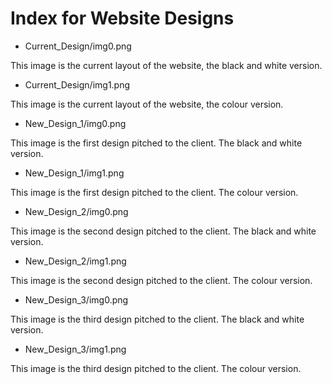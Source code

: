# Index for Website Designs #

- Current_Design/img0.png


This image is the current layout of the website, the black and white version.


- Current_Design/img1.png


This image is the current layout of the website, the colour version.


- New_Design_1/img0.png


This image is the first design pitched to the client. The black and white version.


- New_Design_1/img1.png


This image is the first design pitched to the client. The colour version.


- New_Design_2/img0.png


This image is the second design pitched to the client. The black and white version.


- New_Design_2/img1.png


This image is the second design pitched to the client. The colour version.


- New_Design_3/img0.png


This image is the third design pitched to the client. The black and white version.


- New_Design_3/img1.png


This image is the third design pitched to the client. The colour version.